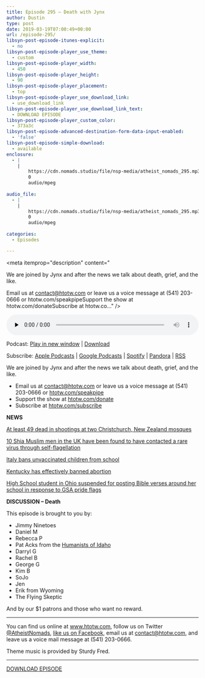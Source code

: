 ```yaml
---
title: Episode 295 – Death with Jynx
author: Dustin
type: post
date: 2019-03-19T07:00:49+00:00
url: /episode-295/
libsyn-post-episode-itunes-explicit:
  - no
libsyn-post-episode-player_use_theme:
  - custom
libsyn-post-episode-player_width:
  - 450
libsyn-post-episode-player_height:
  - 90
libsyn-post-episode-player_placement:
  - top
libsyn-post-episode-player_use_download_link:
  - use_download_link
libsyn-post-episode-player_use_download_link_text:
  - DOWNLOAD EPISODE
libsyn-post-episode-player_custom_color:
  - 373a3c
libsyn-post-episode-advanced-destination-form-data-input-enabled:
  - 'false'
libsyn-post-episode-simple-download:
  - available
enclosure:
  - |
    |
        https://cdn.nomads.studio/file/nsp-media/atheist_nomads_295.mp3
        0
        audio/mpeg
        
audio_file:
  - |
    |
        https://cdn.nomads.studio/file/nsp-media/atheist_nomads_295.mp3
        0
        audio/mpeg
        
categories:
  - Episodes

---
```

<div itemscope itemtype="http://schema.org/AudioObject">
  <meta itemprop="name" content="Episode 295 &#8211; Death with Jynx" />
  
  <meta itemprop="uploadDate" content="2019-03-19T01:00:49-06:00" />
  
  <meta itemprop="encodingFormat" content="audio/mpeg" />
  
  <meta itemprop="description" content="




We are joined by Jynx and after the news we talk about death, grief, and the like.







Email us at contact@htotw.com or leave us a voice message at (541) 203-0666 or htotw.com/speakpipeSupport the show at htotw.com/donateSubscribe at htotw.co..." />
  
  <meta itemprop="contentUrl" content="https://dts.podtrac.com/redirect.mp3/cdn.nomads.studio/file/nsp-media/atheist_nomads_295.mp3" />
  
  <div class="powerpress_player" id="powerpress_player_8558">
    <audio class="wp-audio-shortcode" id="audio-3406-302" preload="none" style="width: 100%;" controls="controls"><source type="audio/mpeg" src="https://dts.podtrac.com/redirect.mp3/cdn.nomads.studio/file/nsp-media/atheist_nomads_295.mp3?_=302" /><a href="https://dts.podtrac.com/redirect.mp3/cdn.nomads.studio/file/nsp-media/atheist_nomads_295.mp3">https://dts.podtrac.com/redirect.mp3/cdn.nomads.studio/file/nsp-media/atheist_nomads_295.mp3</a></audio>
  </div>
</div>

<p class="powerpress_links powerpress_links_mp3">
  Podcast: <a href="https://dts.podtrac.com/redirect.mp3/cdn.nomads.studio/file/nsp-media/atheist_nomads_295.mp3" class="powerpress_link_pinw" target="_blank" title="Play in new window" onclick="return powerpress_pinw('https://htotw.com/?powerpress_pinw=3406-podcast');" rel="nofollow">Play in new window</a> | <a href="https://dts.podtrac.com/redirect.mp3/cdn.nomads.studio/file/nsp-media/atheist_nomads_295.mp3" class="powerpress_link_d" title="Download" rel="nofollow" download="atheist_nomads_295.mp3">Download</a>
</p>

<p class="powerpress_links powerpress_subscribe_links">
  Subscribe: <a href="https://podcasts.apple.com/us/podcast/humanists-take-on-the-world/id530050098?mt=2&ls=1" class="powerpress_link_subscribe powerpress_link_subscribe_itunes" target="_blank" title="Subscribe on Apple Podcasts" rel="nofollow">Apple Podcasts</a> | <a href="https://www.google.com/podcasts?feed=aHR0cDovL2F0aGVpc3Rub21hZHMubGlic3luLmNvbS9yc3M%3D" class="powerpress_link_subscribe powerpress_link_subscribe_googleplay" target="_blank" title="Subscribe on Google Podcasts" rel="nofollow">Google Podcasts</a> | <a href="https://open.spotify.com/show/3LzK2xZGike6Tc1GEMtMbr?si=LieN9SNuTpq96smuaUsH8A" class="powerpress_link_subscribe powerpress_link_subscribe_spotify" target="_blank" title="Subscribe on Spotify" rel="nofollow">Spotify</a> | <a href="https://www.pandora.com/podcast/atheist-nomads/PC:10122?corr=62071012&part=ug" class="powerpress_link_subscribe powerpress_link_subscribe_pandora" target="_blank" title="Subscribe on Pandora" rel="nofollow">Pandora</a> | <a href="https://htotw.com/feed/podcast/" class="powerpress_link_subscribe powerpress_link_subscribe_rss" target="_blank" title="Subscribe via RSS" rel="nofollow">RSS</a>
</p>

We are joined by Jynx and after the news we talk about death, grief, and the like.

<!--more-->

  * Email us at <a href="mailto:contact@htotw.com” target=" rel="noopener noreferrer">contact@htotw.com</a> or leave us a voice message at (541) 203-0666 or <a href="https://htotw.com/speakpipe" target="_blank" rel="noopener noreferrer">htotw.com/speakpipe</a>
  * Support the show at <a href="https://htotw.com/donate" target="_blank" rel="noopener noreferrer">htotw.com/donate</a>
  * Subscribe at <a href="https://htotw.com/subscribe" target="_blank" rel="noopener noreferrer">htotw.com/subscribe</a>

**NEWS**

<a href="https://www.cnn.com/2019/03/14/asia/christchurch-mosque-shooting-intl/index.html" target="_blank" rel="noopener noreferrer">At least 49 dead in shootings at two Christchurch, New Zealand mosques</a>

<a href="https://www.apnews.com/cd3b59369e7943ff90de2a8d10b13789" target="_blank" rel="noopener noreferrer">10 Shia Muslim men in the UK have been found to have contacted a rare virus through self-flagellation</a>

<a href="https://www.bbc.com/news/world-europe-47536981" target="_blank" rel="noopener noreferrer">Italy bans unvaccinated children from school</a>

<a href="https://www.aclu.org/blog/reproductive-freedom/abortion/kentucky-just-banned-abortion" target="_blank" rel="noopener noreferrer">Kentucky has effectively banned abortion</a>

<a href="https://www.rawstory.com/2019/03/christians-outraged-ohio-high-schooler-suspended-trying-heal-gay-students-bible-verses/" target="_blank" rel="noopener noreferrer">High School student in Ohio suspended for posting Bible verses around her school in response to GSA pride flags</a>

**DISCUSSION &#8211; Death**

This episode is brought to you by:

  * Jimmy Ninetoes
  * Daniel M
  * Rebecca P
  * Pat Acks from the <a href="https://www.humanistsofidaho.org" target="_blank" rel="noopener noreferrer">Humanists of Idaho</a>
  * Darryl G
  * Rachel B
  * George G
  * Kim B
  * SoJo
  * Jen
  * Erik from Wyoming
  * The Flying Skeptic

And by our $1 patrons and those who want no reward.

<hr class="wp-block-separator" />

You can find us online at <a href="https://www.htotw.com/" target="_blank" rel="noopener noreferrer">www.htotw.com</a>, follow us on Twitter <a href="https://twitter.com/AtheistNomads" target="_blank" rel="noopener noreferrer">@AtheistNomads</a>, <a href="https://htotw.com/facebook" target="_blank" rel="noopener noreferrer">like us on Facebook</a>, email us at <contact@htotw.com>, and leave us a voice mail message at (541) 203-0666.

Theme music is provided by Sturdy Fred.

<hr class="wp-block-separator" />

<a href="https://dts.podtrac.com/redirect.mp3/cdn.nomads.studio/file/nsp-media/atheist_nomads_295.mp3" target="_blank" rel="noreferrer noopener" aria-label="DOWNLOAD EPISODE (opens in a new tab)">DOWNLOAD EPISODE</a>